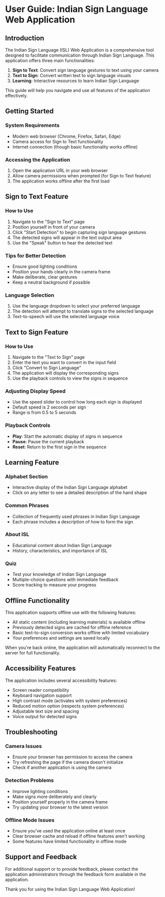 # User Guide: Indian Sign Language Web Application

## Introduction
The Indian Sign Language (ISL) Web Application is a comprehensive tool designed to facilitate communication through Indian Sign Language. This application offers three main functionalities:

1. **Sign to Text**: Convert sign language gestures to text using your camera
2. **Text to Sign**: Convert written text to sign language visuals
3. **Learning**: Interactive resources to learn Indian Sign Language

This guide will help you navigate and use all features of the application effectively.

## Getting Started

### System Requirements
- Modern web browser (Chrome, Firefox, Safari, Edge)
- Camera access for Sign to Text functionality
- Internet connection (though basic functionality works offline)

### Accessing the Application
1. Open the application URL in your web browser
2. Allow camera permissions when prompted (for Sign to Text feature)
3. The application works offline after the first load

## Sign to Text Feature

### How to Use
1. Navigate to the "Sign to Text" page
2. Position yourself in front of your camera
3. Click "Start Detection" to begin capturing sign language gestures
4. The detected signs will appear in the text output area
5. Use the "Speak" button to hear the detected text

### Tips for Better Detection
- Ensure good lighting conditions
- Position your hands clearly in the camera frame
- Make deliberate, clear gestures
- Keep a neutral background if possible

### Language Selection
1. Use the language dropdown to select your preferred language
2. The detection will attempt to translate signs to the selected language
3. Text-to-speech will use the selected language voice

## Text to Sign Feature

### How to Use
1. Navigate to the "Text to Sign" page
2. Enter the text you want to convert in the input field
3. Click "Convert to Sign Language"
4. The application will display the corresponding signs
5. Use the playback controls to view the signs in sequence

### Adjusting Display Speed
- Use the speed slider to control how long each sign is displayed
- Default speed is 2 seconds per sign
- Range is from 0.5 to 5 seconds

### Playback Controls
- **Play**: Start the automatic display of signs in sequence
- **Pause**: Pause the current playback
- **Reset**: Return to the first sign in the sequence

## Learning Feature

### Alphabet Section
- Interactive display of the Indian Sign Language alphabet
- Click on any letter to see a detailed description of the hand shape

### Common Phrases
- Collection of frequently used phrases in Indian Sign Language
- Each phrase includes a description of how to form the sign

### About ISL
- Educational content about Indian Sign Language
- History, characteristics, and importance of ISL

### Quiz
- Test your knowledge of Indian Sign Language
- Multiple-choice questions with immediate feedback
- Score tracking to measure your progress

## Offline Functionality
This application supports offline use with the following features:

- All static content (including learning materials) is available offline
- Previously detected signs are cached for offline reference
- Basic text-to-sign conversion works offline with limited vocabulary
- Your preferences and settings are saved locally

When you're back online, the application will automatically reconnect to the server for full functionality.

## Accessibility Features
The application includes several accessibility features:

- Screen reader compatibility
- Keyboard navigation support
- High contrast mode (activates with system preferences)
- Reduced motion option (respects system preferences)
- Adjustable text size and spacing
- Voice output for detected signs

## Troubleshooting

### Camera Issues
- Ensure your browser has permission to access the camera
- Try refreshing the page if the camera doesn't initialize
- Check if another application is using the camera

### Detection Problems
- Improve lighting conditions
- Make signs more deliberately and clearly
- Position yourself properly in the camera frame
- Try updating your browser to the latest version

### Offline Mode Issues
- Ensure you've used the application online at least once
- Clear browser cache and reload if offline features aren't working
- Some features have limited functionality in offline mode

## Support and Feedback
For additional support or to provide feedback, please contact the application administrators through the feedback form available in the application.

Thank you for using the Indian Sign Language Web Application!
